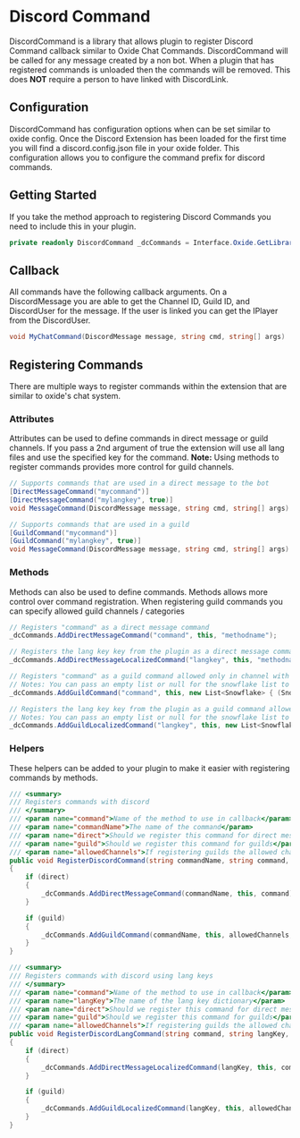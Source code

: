 # Discord Command

DiscordCommand is a library that allows plugin to register Discord Command callback similar to Oxide Chat Commands.
DiscordCommand will be called for any message created by a non bot.
When a plugin that has registered commands is unloaded then the commands will be removed.
This does **NOT** require a person to have linked with DiscordLink.

## Configuration

DiscordCommand has configuration options when can be set similar to oxide config. 
Once the Discord Extension has been loaded for the first time you will find a discord.config.json file in your oxide folder.
This configuration allows you to configure the command prefix for discord commands.

## Getting Started

If you take the method approach to registering Discord Commands you need to include this in your plugin.
```c#
private readonly DiscordCommand _dcCommands = Interface.Oxide.GetLibrary<DiscordCommand>();
```

## Callback

All commands have the following callback arguments.
On a DiscordMessage you are able to get the Channel ID, Guild ID, and DiscordUser for the message. If the user is linked you can get the IPlayer from the DiscordUser.

```c#
void MyChatCommand(DiscordMessage message, string cmd, string[] args)
```

## Registering Commands

There are multiple ways to register commands within the extension that are similar to oxide's chat system.

### Attributes

Attributes can be used to define commands in direct message or guild channels.
If you pass a 2nd argument of true the extension will use all lang files and use the specified key for the command.
**Note:** Using methods to register commands provides more control for guild channels.

```c#
// Supports commands that are used in a direct message to the bot
[DirectMessageCommand("mycommand")]
[DirectMessageCommand("mylangkey", true)]
void MessageCommand(DiscordMessage message, string cmd, string[] args)

// Supports commands that are used in a guild
[GuildCommand("mycommand")]
[GuildCommand("mylangkey", true)]
void MessageCommand(DiscordMessage message, string cmd, string[] args)
```

### Methods

Methods can also be used to define commands. Methods allows more control over command registration.
When registering guild commands you can specify allowed guild channels / categories

```c#
// Registers "command" as a direct message command
_dcCommands.AddDirectMessageCommand("command", this, "methodname");

// Registers the lang key key from the plugin as a direct message command for all lang files
_dcCommands.AddDirectMessageLocalizedCommand("langkey", this, "methodname");

// Registers "command" as a guild command allowed only in channel with ID 123445678
// Notes: You can pass an empty list or null for the snowflake list to allow for all channels
_dcCommands.AddGuildCommand("command", this, new List<Snowflake> { (Snowflake)123445678}, "methodname");

// Registers the lang key key from the plugin as a guild command allowed only in channel with ID 123445678
// Notes: You can pass an empty list or null for the snowflake list to allow for all channels
_dcCommands.AddGuildLocalizedCommand("langkey", this, new List<Snowflake> { (Snowflake)123445678},"methodname");
```

### Helpers

These helpers can be added to your plugin to make it easier with registering commands by methods.

```c#
/// <summary>
/// Registers commands with discord
/// </summary>
/// <param name="command">Name of the method to use in callback</param>
/// <param name="commandName">The name of the command</param>
/// <param name="direct">Should we register this command for direct messages</param>
/// <param name="guild">Should we register this command for guilds</param>
/// <param name="allowedChannels">If registering guilds the allowed channels / categories this command can be used in</param>
public void RegisterDiscordCommand(string commandName, string command, bool direct, bool guild, List<Snowflake> allowedChannels)
{
    if (direct)
    {
        _dcCommands.AddDirectMessageCommand(commandName, this, command);
    }

    if (guild)
    {
        _dcCommands.AddGuildCommand(commandName, this, allowedChannels, command);
    }
}
```

```c#
/// <summary>
/// Registers commands with discord using lang keys
/// </summary>
/// <param name="command">Name of the method to use in callback</param>
/// <param name="langKey">The name of the lang key dictionary</param>
/// <param name="direct">Should we register this command for direct messages</param>
/// <param name="guild">Should we register this command for guilds</param>
/// <param name="allowedChannels">If registering guilds the allowed channels / categories this command can be used in</param>
public void RegisterDiscordLangCommand(string command, string langKey, bool direct, bool guild, List<Snowflake> allowedChannels)
{
    if (direct)
    {
        _dcCommands.AddDirectMessageLocalizedCommand(langKey, this, command);
    }

    if (guild)
    {
        _dcCommands.AddGuildLocalizedCommand(langKey, this, allowedChannels, command);
    }
}
```